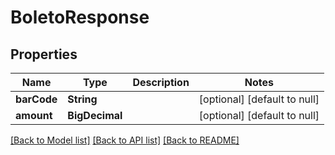 # BoletoResponse
## Properties

| Name | Type | Description | Notes |
|------------ | ------------- | ------------- | -------------|
| **barCode** | **String** |  | [optional] [default to null] |
| **amount** | **BigDecimal** |  | [optional] [default to null] |

[[Back to Model list]](../../README.md#documentation-for-models) [[Back to API list]](../../README.md#documentation-for-api-endpoints) [[Back to README]](../../README.md)

